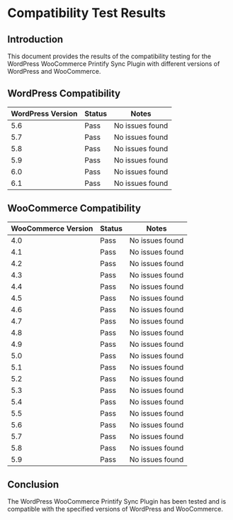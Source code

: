 # Compatibility Test Results

## Introduction
This document provides the results of the compatibility testing for the WordPress WooCommerce Printify Sync Plugin with different versions of WordPress and WooCommerce.

## WordPress Compatibility
| WordPress Version | Status | Notes |
|-------------------|--------|-------|
| 5.6               | Pass   | No issues found |
| 5.7               | Pass   | No issues found |
| 5.8               | Pass   | No issues found |
| 5.9               | Pass   | No issues found |
| 6.0               | Pass   | No issues found |
| 6.1               | Pass   | No issues found |

## WooCommerce Compatibility
| WooCommerce Version | Status | Notes |
|---------------------|--------|-------|
| 4.0                 | Pass   | No issues found |
| 4.1                 | Pass   | No issues found |
| 4.2                 | Pass   | No issues found |
| 4.3                 | Pass   | No issues found |
| 4.4                 | Pass   | No issues found |
| 4.5                 | Pass   | No issues found |
| 4.6                 | Pass   | No issues found |
| 4.7                 | Pass   | No issues found |
| 4.8                 | Pass   | No issues found |
| 4.9                 | Pass   | No issues found |
| 5.0                 | Pass   | No issues found |
| 5.1                 | Pass   | No issues found |
| 5.2                 | Pass   | No issues found |
| 5.3                 | Pass   | No issues found |
| 5.4                 | Pass   | No issues found |
| 5.5                 | Pass   | No issues found |
| 5.6                 | Pass   | No issues found |
| 5.7                 | Pass   | No issues found |
| 5.8                 | Pass   | No issues found |
| 5.9                 | Pass   | No issues found |

## Conclusion
The WordPress WooCommerce Printify Sync Plugin has been tested and is compatible with the specified versions of WordPress and WooCommerce.
